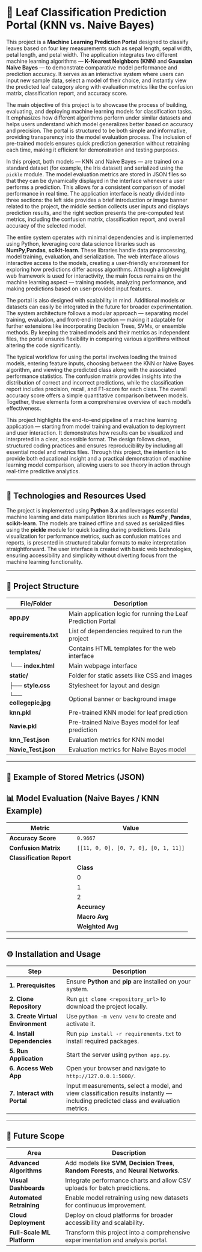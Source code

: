 # 🌸 Leaf Classification Prediction Portal (KNN vs. Naive Bayes)

This project is a **Machine Learning Prediction Portal** designed to classify leaves based on four key measurements such as sepal length, sepal width, petal length, and petal width. The application integrates two different machine learning algorithms — **K-Nearest Neighbors (KNN)** and **Gaussian Naive Bayes** — to demonstrate comparative model performance and prediction accuracy. It serves as an interactive system where users can input new sample data, select a model of their choice, and instantly view the predicted leaf category along with evaluation metrics like the confusion matrix, classification report, and accuracy score.  

The main objective of this project is to showcase the process of building, evaluating, and deploying machine learning models for classification tasks. It emphasizes how different algorithms perform under similar datasets and helps users understand which model generalizes better based on accuracy and precision. The portal is structured to be both simple and informative, providing transparency into the model evaluation process. The inclusion of pre-trained models ensures quick prediction generation without retraining each time, making it efficient for demonstration and testing purposes.

In this project, both models — KNN and Naive Bayes — are trained on a standard dataset (for example, the Iris dataset) and serialized using the `pickle` module. The model evaluation metrics are stored in JSON files so that they can be dynamically displayed in the interface whenever a user performs a prediction. This allows for a consistent comparison of model performance in real time. The application interface is neatly divided into three sections: the left side provides a brief introduction or image banner related to the project, the middle section collects user inputs and displays prediction results, and the right section presents the pre-computed test metrics, including the confusion matrix, classification report, and overall accuracy of the selected model.

The entire system operates with minimal dependencies and is implemented using Python, leveraging core data science libraries such as **NumPy**,**Pandas**, **scikit-learn**. These libraries handle data preprocessing, model training, evaluation, and serialization. The web interface allows interactive access to the models, creating a user-friendly environment for exploring how predictions differ across algorithms. Although a lightweight web framework is used for interactivity, the main focus remains on the machine learning aspect — training models, analyzing performance, and making predictions based on user-provided input features.

The portal is also designed with scalability in mind. Additional models or datasets can easily be integrated in the future for broader experimentation. The system architecture follows a modular approach — separating model training, evaluation, and front-end interaction — making it adaptable for further extensions like incorporating Decision Trees, SVMs, or ensemble methods. By keeping the trained models and their metrics as independent files, the portal ensures flexibility in comparing various algorithms without altering the code significantly.

The typical workflow for using the portal involves loading the trained models, entering feature inputs, choosing between the KNN or Naive Bayes algorithm, and viewing the predicted class along with the associated performance statistics. The confusion matrix provides insights into the distribution of correct and incorrect predictions, while the classification report includes precision, recall, and F1-score for each class. The overall accuracy score offers a simple quantitative comparison between models. Together, these elements form a comprehensive overview of each model’s effectiveness.

This project highlights the end-to-end pipeline of a machine learning application — starting from model training and evaluation to deployment and user interaction. It demonstrates how results can be visualized and interpreted in a clear, accessible format. The design follows clean, structured coding practices and ensures reproducibility by including all essential model and metrics files. Through this project, the intention is to provide both educational insight and a practical demonstration of machine learning model comparison, allowing users to see theory in action through real-time predictive analytics.

---

## 🧩 Technologies and Resources Used

The project is implemented using **Python 3.x** and leverages essential machine learning and data manipulation libraries such as **NumPy** ,**Pandas**, **scikit-learn**. The models are trained offline and saved as serialized files using the **pickle** module for quick loading during predictions. Data visualization for performance metrics, such as confusion matrices and reports, is presented in structured tabular formats to make interpretation straightforward. The user interface is created with basic web technologies, ensuring accessibility and simplicity without diverting focus from the machine learning functionality.

---


## 📁 Project Structure

| File/Folder | Description |
|--------------|-------------|
| **app.py** | Main application logic for running the Leaf Prediction Portal |
| **requirements.txt** | List of dependencies required to run the project |
| **templates/** | Contains HTML templates for the web interface |
| └── **index.html** | Main webpage interface |
| **static/** | Folder for static assets like CSS and images |
| ├── **style.css** | Stylesheet for layout and design |
| └── **collegepic.jpg** | Optional banner or background image |
| **knn.pkl** | Pre-trained KNN model for leaf prediction |
| **Navie.pkl** | Pre-trained Naive Bayes model for leaf prediction |
| **knn_Test.json** | Evaluation metrics for KNN model |
| **Navie_Test.json** | Evaluation metrics for Naive Bayes model |


---

## 🧠 Example of Stored Metrics (JSON)
## 📊 Model Evaluation (Naive Bayes / KNN Example)

| Metric | Value |
|---------|--------|
| **Accuracy Score** | `0.9667` |
| **Confusion Matrix** | `[[11, 0, 0], [0, 7, 0], [0, 1, 11]]` |
| **Classification Report** |  
| | **Class** | **Precision** | **Recall** | **F1-Score** | **Support** |
| | 0 | 1.00 | 1.00 | 1.00 | 11 |
| | 1 | 0.88 | 1.00 | 0.93 | 7 |
| | 2 | 1.00 | 0.92 | 0.96 | 12 |
| | **Accuracy** |  |  | **0.97** | **30** |
| | **Macro Avg** | 0.96 | 0.97 | 0.96 | 30 |
| | **Weighted Avg** | 0.97 | 0.97 | 0.97 | 30 |


---

## ⚙️ Installation and Usage

| Step | Description |
|------|--------------|
| **1. Prerequisites** | Ensure **Python** and **pip** are installed on your system. |
| **2. Clone Repository** | Run `git clone <repository_url>` to download the project locally. |
| **3. Create Virtual Environment** | Use `python -m venv venv` to create and activate it. |
| **4. Install Dependencies** | Run `pip install -r requirements.txt` to install required packages. |
| **5. Run Application** | Start the server using `python app.py`. |
| **6. Access Web App** | Open your browser and navigate to `http://127.0.0.1:5000/`. |
| **7. Interact with Portal** | Input measurements, select a model, and view classification results instantly — including predicted class and evaluation metrics. |

---

## 🚀 Future Scope

| Area | Description |
|-------|--------------|
| **Advanced Algorithms** | Add models like **SVM**, **Decision Trees**, **Random Forests**, and **Neural Networks**. |
| **Visual Dashboards** | Integrate performance charts and allow CSV uploads for batch predictions. |
| **Automated Retraining** | Enable model retraining using new datasets for continuous improvement. |
| **Cloud Deployment** | Deploy on cloud platforms for broader accessibility and scalability. |
| **Full-Scale ML Platform** | Transform this project into a comprehensive experimentation and analysis portal. |

